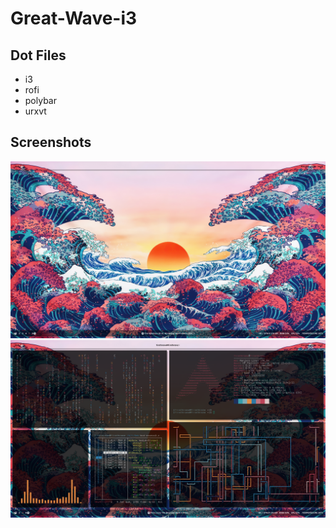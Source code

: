 # Great-Wave-i3

## Dot Files
- i3
- rofi
- polybar
- urxvt

## Screenshots

![alt text](https://github.com/aditya-u/Great-Wave-i3/blob/main/2022-05-10-142813_1920x1080_scrot.png?raw=true)
![alt text](https://github.com/aditya-u/Great-Wave-i3/blob/main/2022-05-10-142731_1920x1080_scrot.png?raw=true)
